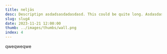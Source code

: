 ```yaml
---
title: neljäs
desc: Descriptipn asdadsasdadasdasd. This could be quite long. Asdasdasdkadksakda.
slug: slug4
date: 2023-11-21 12:00:00
thumb: ../images/thumbs/wall.png
index: 4
---
```


qweqweqwe
